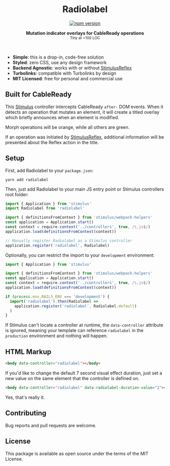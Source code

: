 <h1 align="center">Radiolabel</h1>
<p align="center">
  <a href="https://www.npmjs.com/package/radiolabel" rel="nofollow">
    <img src="https://badge.fury.io/js/radiolabel.svg" alt="npm version">
  </a>
</p>

<p align="center">
  <b>Mutation indicator overlays for CableReady operations</b></br>
  <sub>Tiny at &lt;100 LOC </sub>
</p>

<br />

- **Simple**: this is a drop-in, code-free solution
- **Styled**: zero CSS, use any design framework
- **Backend Agnostic**: works with or without [StimulusReflex](https://docs.stimulusreflex.com)
- **Turbolinks**: compatible with Turbolinks by design
- **MIT Licensed**: free for personal and commercial use

## Built for CableReady

This [Stimulus](https://stimulusjs.org/) controller intercepts CableReady `after-` DOM events. When it detects an operation that mutates an element, it will create a titled overlay which briefly announces when an element is modified.

Morph operations will be orange, while all others are green.

If an operation was initiated by [StimulusReflex](https://docs.stimulusreflex.com), additional information will be presented about the Reflex action in the title.

## Setup

First, add Radiolabel to your `package.json`:

`yarn add radiolabel`

Then, just add Radiolabel to your main JS entry point or Stimulus controllers root folder:

```js
import { Application } from 'stimulus'
import Radiolabel from 'radiolabel'

import { definitionsFromContext } from 'stimulus/webpack-helpers'
const application = Application.start()
const context = require.context('../controllers', true, /\.js$/)
application.load(definitionsFromContext(context))

// Manually register Radiolabel as a Stimulus controller
application.register('radiolabel', Radiolabel)
```

Optionally, you can restrict the import to your `development` environment:

```js
import { Application } from 'stimulus'

import { definitionsFromContext } from 'stimulus/webpack-helpers'
const application = Application.start()
const context = require.context('../controllers', true, /\.js$/)
application.load(definitionsFromContext(context))

if (process.env.RAILS_ENV === 'development') {
  import('radiolabel').then(Radiolabel =>
    application.register('radiolabel', Radiolabel.default)
  )
}
```

If Stimulus can't locate a controller at runtime, the `data-controller` attribute is ignored, meaning your template can reference `radiolabel` in the `production` environment and nothing will happen.

## HTML Markup

```html
<body data-controller="radiolabel"></body>
```

If you'd like to change the default 7 second visual effect duration, just set a new value on the same element that the
controller is defined on.

```html
<body data-controller="radiolabel" data-radiolabel-duration-value="2"></body>
```

<tiny>Yes, that's really it.</tiny>

## Contributing

Bug reports and pull requests are welcome.

## License

This package is available as open source under the terms of the MIT License.
